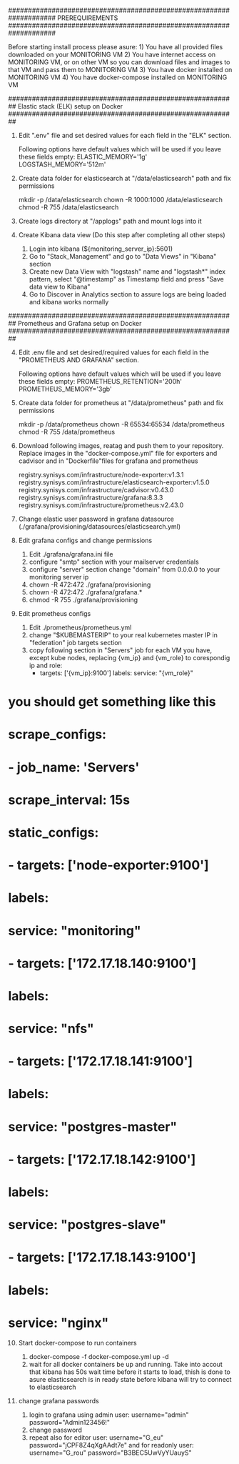 #################################################################### PREREQUIREMENTS ####################################################################

Before starting install process please asure: 
    1) You have all provided files downloaded on your MONITORING VM 
    2) You have internet access on MONITORING VM, or on other VM so you can download files and images to that VM and pass them  to MONITORING VM
    3) You have docker installed on MONITORING VM
    4) You have docker-compose installed on MONITORING VM

########################################################## Elastic stack (ELK) setup on Docker ##########################################################

1) Edit ".env" file and set desired values for each field in the "ELK" section. 

    Following options have default values which will be used if you leave these fields empty:
    ELASTIC_MEMORY='1g'
    LOGSTASH_MEMORY='512m'

2) Create data folder for elasticsearch at "/data/elasticsearch" path and fix permissions

    mkdir -p /data/elasticsearch
    chown -R 1000:1000 /data/elasticsearch
    chmod -R 755 /data/elasticsearch

3) Create logs directory at "/applogs" path and mount logs into it

12) Create Kibana data view (Do this step after completing all other steps)

    1. Login into kibana (${monitoring_server_ip}:5601)
    2. Go to "Stack_Management" and go to "Data Views" in "Kibana" section
    3. Create new Data View with "logstash" name and "logstash*" index pattern, select "@timestamp" as Timestamp field and press "Save data view to Kibana"
    4. Go to Discover in Analytics section to assure logs are being loaded and kibana works normally





########################################################## Prometheus and Grafana setup on Docker ##########################################################

4) Edit .env file and set desired/required values for each field in the "PROMETHEUS AND GRAFANA" section.

    Following options have default values which will be used if you leave these fields empty:
    PROMETHEUS_RETENTION='200h'
    PROMETHEUS_MEMORY='3gb'

5) Create data folder for prometheus at "/data/prometheus" path and fix permissions

    mkdir -p /data/prometheus
    chown -R 65534:65534 /data/prometheus
    chmod -R 755 /data/prometheus

6) Download following images, reatag and push them to your repository. Replace images in the "docker-compose.yml" file for exporters and cadvisor and in "Dockerfile"files for grafana and prometheus

    registry.synisys.com/infrastructure/node-exporter:v1.3.1
    registry.synisys.com/infrastructure/elasticsearch-exporter:v1.5.0
    registry.synisys.com/infrastructure/cadvisor:v0.43.0
    registry.synisys.com/infrastructure/grafana:8.3.3
    registry.synisys.com/infrastructure/prometheus:v2.43.0

7) Change elastic user password in grafana datasource (./grafana/provisioning/datasources/elasticsearch.yml)

8) Edit grafana configs and change permissions

    1. Edit ./grafana/grafana.ini file
    2. configure "smtp" section with your mailserver credentials
    3. configure "server" section change "domain" from 0.0.0.0 to your monitoring server ip
    4. chown -R 472:472 ./grafana/provisioning
    5. chown -R 472:472 ./grafana/grafana.*
    6. chmod -R 755 ./grafana/provisioning

9) Edit prometheus configs
    
    1. Edit ./prometheus/prometheus.yml
    2. change "$KUBEMASTERIP" to your real kubernetes master IP in "federation" job targets section
    3. copy following section in "Servers" job for each VM you have, except kube nodes, replacing {vm_ip} and {vm_role} to corespondig ip and role: 
        - targets: ['{vm_ip}:9100']
          labels:
            service: "{vm_role}"

# you should get something like this
#
# scrape_configs:
#  - job_name: 'Servers'
#    scrape_interval: 15s
#    static_configs:
#      - targets: ['node-exporter:9100']
#        labels:
#          service: "monitoring"
#      - targets: ['172.17.18.140:9100']
#        labels:
#          service: "nfs"
#      - targets: ['172.17.18.141:9100']
#        labels:
#          service: "postgres-master"
#      - targets: ['172.17.18.142:9100']
#        labels:
#          service: "postgres-slave"
#      - targets: ['172.17.18.143:9100']
#        labels:
#          service: "nginx"

10) Start docker-compose to run containers

    1. docker-compose -f docker-compose.yml up -d 
    2. wait for all docker containers be up and running. Take into accout that kibana has 50s wait time before it starts to load, thish is done to asure elasticsearch is in ready state before kibana will try to connect to elasticsearch 

11) change grafana passwords

    1. login to grafana using admin user: username="admin" password="Admin123456!"
    2. change password
    3. repeat also for editor user: username="G_eu" password="jCPF8Z4qXgAAdt7e" 
               and for readonly user: username="G_rou" password="B3BEC5UwVyYUauyS"
